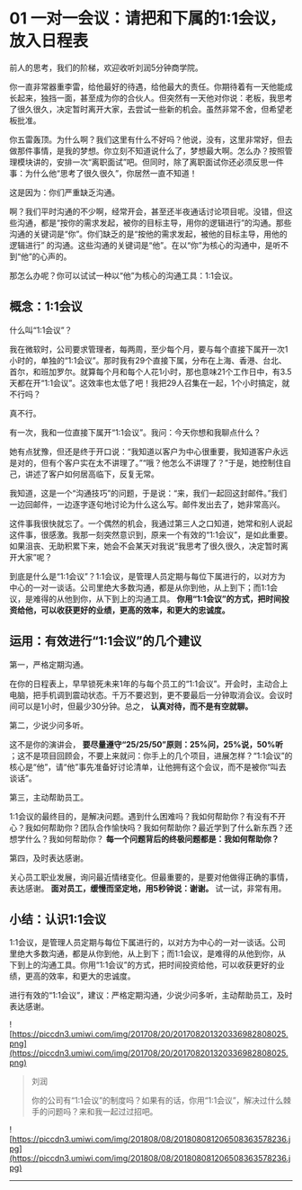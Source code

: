 # 01 一对一会议：请把和下属的1:1会议，放入日程表

前人的思考，我们的阶梯，欢迎收听刘润5分钟商学院。

你一直非常器重李雷，给他最好的待遇，给他最大的责任。你期待着有一天他能成长起来，独挡一面，甚至成为你的合伙人。但突然有一天他对你说：老板，我思考了很久很久，决定暂时离开大家，去尝试一些新的机会。虽然非常不舍，但希望老板批准。

你五雷轰顶。为什么啊？我们这里有什么不好吗？他说，没有，这里非常好，但去做那件事情，是我的梦想。你立刻不知道说什么了，梦想最大啊。怎么办？按照管理模块讲的，安排一次“离职面试”吧。但同时，除了离职面试你还必须反思一件事：为什么他“思考了很久很久”，你居然一直不知道！

这是因为：你们严重缺乏沟通。

啊？我们平时沟通的不少啊，经常开会，甚至还半夜通话讨论项目呢。没错，但这些沟通，都是“按你的需求发起，被你的目标主导，用你的逻辑进行”的沟通。那些沟通的关键词是“你”。你们缺乏的是“按他的需求发起，被他的目标主导，用他的逻辑进行” 的沟通。这些沟通的关键词是“他”。在以“你”为核心的沟通中，是听不到“他”的心声的。

那怎么办呢？你可以试试一种以“他”为核心的沟通工具：1:1会议。

## 概念：1:1会议

什么叫“1:1会议”？

我在微软时，公司要求管理者，每两周，至少每个月，要与每个直接下属开一次1小时的，单独的“1:1会议”。那时我有29个直接下属，分布在上海、香港、台北、首尔，和班加罗尔。就算每个月和每个人花1小时，那也意味21个工作日中，有3.5天都在开“1:1会议”。这效率也太低了吧！我把29人召集在一起，1个小时搞定，就不行吗？

真不行。

有一次，我和一位直接下属开“1:1会议”。我问：今天你想和我聊点什么？

她有点犹豫，但还是终于开口说：“我知道以客户为中心很重要，我知道客户永远是对的，但有个客户实在太不讲理了。”“哦？他怎么不讲理了？”于是，她控制住自己，讲述了客户如何居高临下，反复无常。

我知道，这是一个“沟通技巧”的问题，于是说：“来，我们一起回这封邮件。”我们一边回邮件，一边逐字逐句地讨论为什么这么写。邮件发出去了，她非常高兴。

这件事我很快就忘了。一个偶然的机会，我通过第三人之口知道，她常和别人说起这件事，很感激。我那一刻突然意识到，原来一个有效的“1:1会议”，是如此重要。如果沮丧、无助积累下来，她会不会某天对我说“我思考了很久很久，决定暂时离开大家”呢？

到底是什么是“1:1会议”？1:1会议，是管理人员定期与每位下属进行的，以对方为中心的一对一谈话。公司里绝大多数沟通，都是从你到他，从上到下；而1:1会议，是难得的从他到你，从下到上的沟通工具。 **你用“1:1会议”的方式，把时间投资给他，可以收获更好的业绩，更高的效率，和更大的忠诚度。**

## 运用：有效进行“1:1会议”的几个建议

第一，严格定期沟通。

在你的日程表上，早早锁死未来1年的与每个员工的“1:1会议”。开会时，主动合上电脑，把手机调到震动状态。千万不要迟到，更不要最后一分钟取消会议。会议时间可以是1小时，但最少30分钟。总之， **认真对待，而不是有空就聊。**

第二，少说少问多听。

这不是你的演讲会， **要尽量遵守“25/25/50”原则：25%问，25%说，50%听** ；这不是项目回顾会，不要上来就问：你手上的几个项目，进展怎样？“1:1会议”的核心是“他”，请“他”事先准备好讨论清单，让他拥有这个会议，而不是被你“叫去谈话”。

第三，主动帮助员工。

1:1会议的最终目的，是解决问题。遇到什么困难吗？我如何帮助你？有没有不开心？我如何帮助你？团队合作愉快吗？我如何帮助你？最近学到了什么新东西？还想学什么？我如何帮助你？ **每一个问题背后的终极问题都是：我如何帮助你？**

第四，及时表达感谢。

关心员工职业发展，询问最近情绪变化。但最重要的，是要对他做得正确的事情，表达感谢。 **面对员工，缓慢而坚定地，用5秒钟说：谢谢。** 试一试，非常有用。

##  小结：认识1:1会议

1:1会议，是管理人员定期与每位下属进行的，以对方为中心的一对一谈话。公司里绝大多数沟通，都是从你到他，从上到下；而1:1会议，是难得的从他到你，从下到上的沟通工具。你用“1:1会议”的方式，把时间投资给他，可以收获更好的业绩，更高的效率，和更大的忠诚度。

进行有效的“1:1会议”，建议：严格定期沟通，少说少问多听，主动帮助员工，及时表达感谢。

![https://piccdn3.umiwi.com/img/201708/20/201708201320336982808025.png](https://piccdn3.umiwi.com/img/201708/20/201708201320336982808025.png)

> 刘润
> 
> 你的公司有“1:1会议”的制度吗？如果有的话，你用“1:1会议”，解决过什么棘手的问题吗？来和我一起过过招吧。

![https://piccdn3.umiwi.com/img/201808/08/201808081206508363578236.jpg](https://piccdn3.umiwi.com/img/201808/08/201808081206508363578236.jpg)

---
